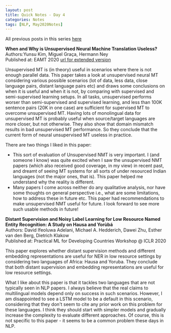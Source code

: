 ```yaml
---
layout: post
title: Quick Notes - Day 4
categories: Notes
tags: [NLP, May2020Notes]
---
```

All previous posts in this series [here](https://nishkalavallabhi.github.io/Tags/#may2020notes)  

**When and Why is Unsupervised Neural Machine Translation Useless?**  
Authors:Yunsu Kim, Miguel Graça, Hermann Ney   
Published at: EAMT 2020 [url for extended version](https://arxiv.org/abs/2004.10581)   

Unsupervised MT is (in theory) useful in scenarios where there is not enough parallel data. This paper takes a look at unsupervised neural MT considering various possible scenarios (lot of data, less data, close language pairs, distant language pairs etc) and draws some conclusions on when it is useful and when it is not, by comparing with supervised and semi-supervised learning setups. In all tasks, unsupervised performs worser than semi-supervised and supervised learning, and less than 100K sentence pairs (20K in one case) are sufficient for supervised MT to overcome unsupervised MT. Having lots of monolingual data for unsupervised MT is probably useful when source/target languages are more closer, but not otherwise. They also show that domain mismatch results in bad unsupervised MT performance. So they conclude that the current form of neural unsupervised MT useless in practice. 

There are two things I liked in this paper:
- This sort of evaluation of Unsupervised NMT is very important. I (and someone I know) was quite excited when I saw the unsupervised NMT papers (which also received good coverage, in my view) in recent past, and dreamt of seeing MT systems for all sorts of under resourced Indian languages (not the major ones, that is). This paper helped me understand why the reality is different.
- Many papers I come across neither do any qualitative analysis, nor have some thoughts on general perspective i.e., what are some limitations, how to address these in future etc. This paper had recommendations to make unsupervised NMT useful for future. I look forward to see more such usable methods in future!


**Distant Supervision and Noisy Label Learning for Low Resource Named Entity Recognition: A Study on Hausa and Yorùbá**  
Authors: David Ifeoluwa Adelani, Michael A. Hedderich, Dawei Zhu, Esther van den Berg, Dietrich Klakow  
Published at:  Practical ML for Developing Countries Workshop @ ICLR 2020  

This paper explores whether distant supervision methods and different embedding representations are useful for NER in low resource settings by considering two languages of Africa: Hausa and Yoruba. They conclude that both distant supervision and embedding representations are useful for low resource settings.

What I like about this paper is that it tackles two languages that are not typically seen in NLP papers. I always believe that the real claims to multilingual models depend only on success in such scenarios. However, I am disappointed to see a LSTM model to be a default in this scenario, considering that they don't seem to cite any prior work on this problem for these languages. I think they should start with simpler models and gradually increase the complexity to evaluate different approaches. Of course, this is not specific to this paper - it seems to be a common problem these days in NLP. 


